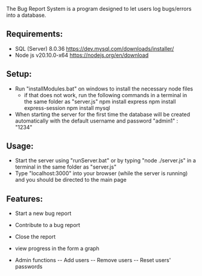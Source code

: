 The Bug Report System is a program designed to let users log bugs/errors into a database. 

## Requirements: ##
- SQL (Server) 8.0.36
	https://dev.mysql.com/downloads/installer/
- Node js v20.10.0-x64
	https://nodejs.org/en/download

## Setup: ##
- Run "installModules.bat" on windows to install the necessary node files
	- if that does not work, run the following commands in a terminal in the same folder as "server.js"
		npm install express
		npm install express-session
		npm install mysql
- When starting the server for the first time the database will be created automatically with the default username and password "admin1" : "1234"

## Usage: ##
- Start the server using "runServer.bat" or by typing "node ./server.js" in a terminal in the same folder as "server.js"
- Type "localhost:3000" into your browser (while the server is running) and you should be directed to the main page

## Features: ##
- Start a new bug report
- Contribute to a bug report
- Close the report 
- view progress in the form a graph

- Admin functions
-- Add users
-- Remove users
-- Reset users' passwords
